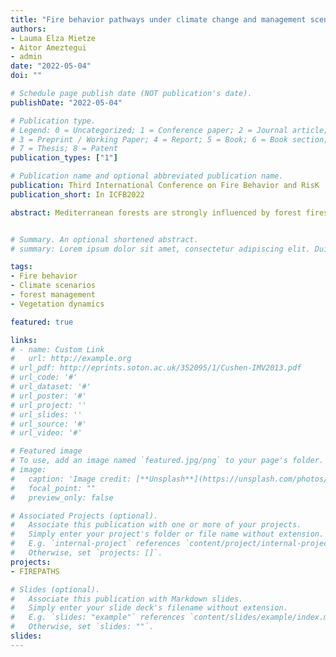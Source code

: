 ```yaml
---
title: "Fire behavior pathways under climate change and management scenarios"
authors:
- Lauma Elza Mietze
- Aitor Ameztegui
- admin
date: "2022-05-04"
doi: ""

# Schedule page publish date (NOT publication's date).
publishDate: "2022-05-04"

# Publication type.
# Legend: 0 = Uncategorized; 1 = Conference paper; 2 = Journal article;
# 3 = Preprint / Working Paper; 4 = Report; 5 = Book; 6 = Book section;
# 7 = Thesis; 8 = Patent
publication_types: ["1"]

# Publication name and optional abbreviated publication name.
publication: Third International Conference on Fire Behavior and RisK
publication_short: In ICFB2022

abstract: Mediterranean forests are strongly influenced by forest fires; however, global change is threatening the provision of ecosystem services by altering forest dynamics. Project FIREPATHS aims to assess future wildfire danger by coupling forest dynamics, climate modeling and wildfire behavior simulation. The project explores different forest management scenarios based on several EU forest policies (promotion of carbons stocks, water vulnerability reduction, biomass production and business-as-usual) under the RCP 4.5 and RCP 8.5 climate pathways in the period 2020-2100. We evaluated fire behavior changes in Pinus nigra forests in central Catalonia (NE Spain). Forest dynamics were simulated using data from the 3rd National Forest Inventory at stand level using the software SORTIE-nd. Simulations were conducted using climate projections under RCPs 4.5 and 8.5 (meteoland R-package), which also allow to estimate fuel moisture content (dead and alive) and wind speed. Then, fuel parameters and fire behavior were simulated (medfate R-package), analyzing crown fire initiation potential and rate of crown fire spread to understand potential interactions. The preliminary results revealed interesting trade-offs between ecosystem dynamics and wildfire hazard. Continuation of the business-as-usual scenario would result in the highest values of crown ROS, while management for vulnerability reduction would have the lowest rates. However, the results suggest sensitivity to climate. Crown fire initiation potential and crown fire spread rate are strongly influenced by forest dynamics, especially under RCP 8.5 which foresees a clear decline in FMC. Forest management influences the potential fire behavior, experiencing different trends depending on the climate pathway, and being particularly threatening under the increasingly hazardous conditions of RCP 8.5. This trajectory is difficult to override without a specific fire mitigation scenario. Altogether, the results indicate that climate and forest management influence fire behavior differently, highlighting the importance of taking both into account towards risk mitigation.


# Summary. An optional shortened abstract.
# summary: Lorem ipsum dolor sit amet, consectetur adipiscing elit. Duis posuere tellus ac convallis #placerat. Proin tincidunt magna sed ex sollicitudin condimentum.

tags:
- Fire behavior
- Climate scenarios 
- forest management
- Vegetation dynamics

featured: true

links:
# - name: Custom Link
#   url: http://example.org
# url_pdf: http://eprints.soton.ac.uk/352095/1/Cushen-IMV2013.pdf
# url_code: '#'
# url_dataset: '#'
# url_poster: '#'
# url_project: ''
# url_slides: ''
# url_source: '#'
# url_video: '#'

# Featured image
# To use, add an image named `featured.jpg/png` to your page's folder. 
# image:
#   caption: 'Image credit: [**Unsplash**](https://unsplash.com/photos/pLCdAaMFLTE)'
#   focal_point: ""
#   preview_only: false

# Associated Projects (optional).
#   Associate this publication with one or more of your projects.
#   Simply enter your project's folder or file name without extension.
#   E.g. `internal-project` references `content/project/internal-project/index.md`.
#   Otherwise, set `projects: []`.
projects:
- FIREPATHS

# Slides (optional).
#   Associate this publication with Markdown slides.
#   Simply enter your slide deck's filename without extension.
#   E.g. `slides: "example"` references `content/slides/example/index.md`.
#   Otherwise, set `slides: ""`.
slides:
---
```


